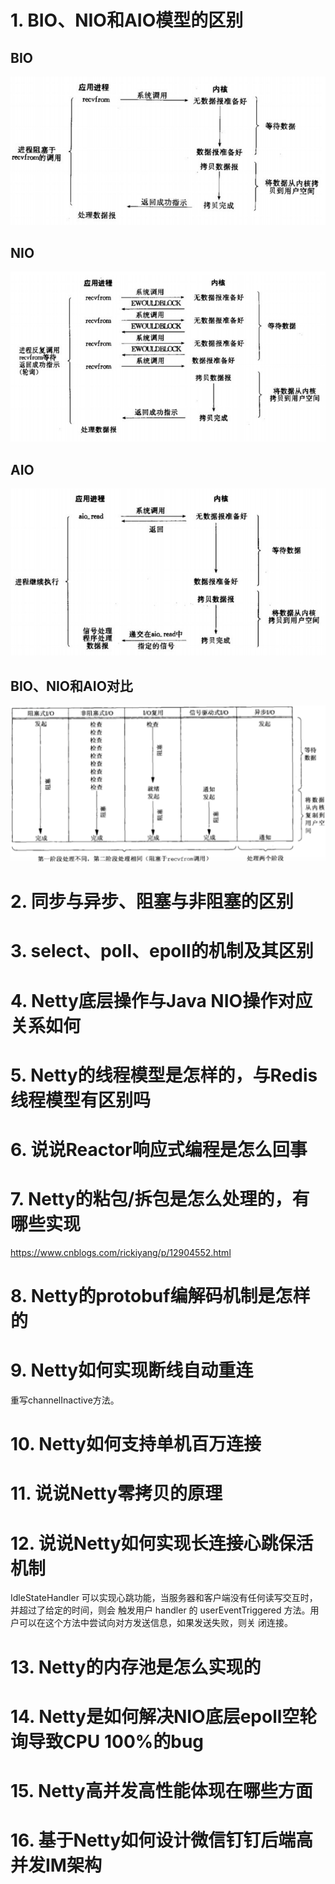 # 1. BIO、NIO和AIO模型的区别

## BIO

![](../images/io/BIO图示.png)

## NIO

![](../images/io/NIO图示.png)

## AIO

![](../images/io/AIO图示.png)

## BIO、NIO和AIO对比

![](../images/io/BIO_NIO_AIO对比.png)

# 2. 同步与异步、阻塞与非阻塞的区别



# 3. select、poll、epoll的机制及其区别



# 4. Netty底层操作与Java NIO操作对应关系如何

# 5. Netty的线程模型是怎样的，与Redis线程模型有区别吗

# 6. 说说Reactor响应式编程是怎么回事

# 7. Netty的粘包/拆包是怎么处理的，有哪些实现

https://www.cnblogs.com/rickiyang/p/12904552.html

# 8. Netty的protobuf编解码机制是怎样的

# 9. Netty如何实现断线自动重连

重写channelInactive方法。

# 10. Netty如何支持单机百万连接

# 11. 说说Netty零拷贝的原理

# 12. 说说Netty如何实现长连接心跳保活机制

 IdleStateHandler 可以实现心跳功能，当服务器和客户端没有任何读写交互时，并超过了给定的时间，则会
触发用户 handler 的 userEventTriggered 方法。用户可以在这个方法中尝试向对方发送信息，如果发送失败，则关 闭连接。

# 13. Netty的内存池是怎么实现的

# 14. Netty是如何解决NIO底层epoll空轮询导致CPU 100%的bug

# 15. Netty高并发高性能体现在哪些方面

# 16. 基于Netty如何设计微信钉钉后端高并发IM架构

